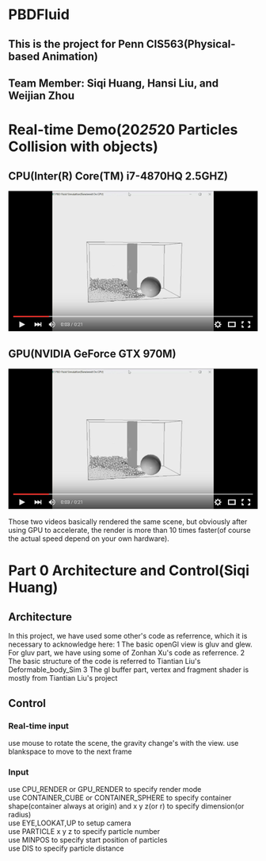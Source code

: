 # PBDFluid
## This is the project for Penn CIS563(Physical-based Animation)
## Team Member: Siqi Huang, Hansi Liu, and Weijian Zhou

# Real-time Demo(20*25*20 Particles Collision with objects)
## CPU(Inter(R) Core(TM) i7-4870HQ 2.5GHZ)
[![ScreenShot](pic/screenshot.png)](https://youtu.be/hTkOVZNK4sQ)

## GPU(NVIDIA GeForce GTX 970M)
[![ScreenShot](pic/screenshot.png)](https://youtu.be/-JkCEV8yWuM)

Those two videos basically rendered the same scene, but obviously after using GPU to accelerate, the render is more than 10 times faster(of course the actual speed depend on your own hardware).

# Part 0 Architecture and Control(Siqi Huang)
## Architecture
In this project, we have used some other's code as referrence, which it is necessary to acknowledge here:
1 The basic openGl view is gluv and glew. For gluv part, we have using some of Zonhan Xu's code as referrence.
2 The basic structure of the code is referred to Tiantian Liu's Deformable_body_Sim
3 The gl buffer part, vertex and fragment shader is mostly from Tiantian Liu's project

## Control
### Real-time input
use mouse to rotate the scene, the gravity change's with the view.
use blankspace to move to the next frame

### Input
use CPU_RENDER or GPU_RENDER to specify render mode<br>
use CONTAINER_CUBE or CONTAINER_SPHERE to specify container shape(container always at origin) and x y z(or r) to specify dimension(or radius)<br>
use EYE,LOOKAT,UP to setup camera<br>
use PARTICLE x y z to specify particle number<br>
use MINPOS to specify start position of particles<br>
use DIS to specify particle distance<br>
